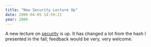 ```yaml
---
title: "New Security Lecture Up"
date: 2006-04-05 14:59:21
year: 2006
---
```

A new lecture on <a href="http://www.third-bit.com/swc2/lec/security.html">security</a> is up.  It has changed a lot from the hash I presented in the fall; feedback would be very, very welcome.
